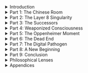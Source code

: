 <details>
<summary>Introduction</summary>

- [Introduction](a.The-Last-Light-Book/Part-00-Introduction/0.0-Introduction.md)
</details>

<details>
<summary>Part 1: The Chinese Room</summary>

  - [1.0 We All Live in the Chinese Room](a.The-Last-Light-Book/Part-01-The-Chinese-Room/1.0-We-All-Live-in-the-Chinese-Room.md)
  - [1.1 The Broken Man](a.The-Last-Light-Book/Part-01-The-Chinese-Room/1.1-The-Broken-Man.md)
  - [1.2 The Leveling Effect and the Price of Convenience](a.The-Last-Light-Book/Part-01-The-Chinese-Room/1.2-The-Leveling-Effect-and-the-Price-of-Convenience.md)
</details>

<details>
<summary>Part 2: The Layer 8 Singularity</summary>

  - [2.0 The Layer 8 Singularity](a.The-Last-Light-Book/Part-02-The-Layer-8-Singularity/2.0-The-Layer-8-Singularity-When-Humans-Become-the-Bug.md)
</details>

<details>
<summary>Part 3: The Successors</summary>

  - [3.0 The Successors](a.The-Last-Light-Book/Part-03-The-Successors/3.0-The-Successors.md)
  - [3.1 The Predators Gaze](a.The-Last-Light-Book/Part-03-The-Successors/3.1-The-Predators-Gaze.md)
  - [3.2 The Scramblers](a.The-Last-Light-Book/Part-03-The-Successors/3.2-The-Scramblers.md)
  - [3.3 Echopraxia](a.The-Last-Light-Book/Part-03-The-Successors/3.3-Echopraxia.md)
  - [3.4 The Bicameral Solution](a.The-Last-Light-Book/Part-03-The-Successors/3.4-The-Bicameral-Solution.md)
  - [3.5 The Bicameral Mind Revisited](a.The-Last-Light-Book/Part-03-The-Successors/3.5-The-Bicameral-Mind-Revisited.md)
  - [3.6 The Cosmic Static](a.The-Last-Light-Book/Part-03-The-Successors/3.6-The-Cosmic-Static.md)
  - [3.7 The Determinism](a.The-Last-Light-Book/Part-03-The-Successors/3.7-The-Determinism.md)
</details>

<details>
<summary>Part 4: Weaponized Consciousness</summary>

  - [4.0 Weaponized Consciousness](a.The-Last-Light-Book/Part-04-Weaponized-Consciousness/4.0-Weaponized-Consciousness.md)
  - [4.1 The Persuasion Engine](a.The-Last-Light-Book/Part-04-Weaponized-Consciousness/4.1-The-Persuasion-Engine-The-Vampires-Glitch-in-Action.md)
  - [4.2 The Attention Economy](a.The-Last-Light-Book/Part-04-Weaponized-Consciousness/4.2-The-Attention-Economy.md)
  - [4.3 The Empathy Trap](a.The-Last-Light-Book/Part-04-Weaponized-Consciousness/4.3-The-Empathy-Trap.md)
</details>

<details>
<summary>Part 5: The Oppenheimer Moment</summary>

  - [5.0 The Oppenheimer Moment](a.The-Last-Light-Book/Part-05-The-Oppenheimer-Moment/5.0-The-Oppenheimer-Moment.md)
  - [5.1 A Few People Laughed, A Few People Cried](a.The-Last-Light-Book/Part-05-The-Oppenheimer-Moment/5.1-A-Few-People-Laughed-A-Few-People-Cried.md)
  - [5.2 I Am Become Death](a.The-Last-Light-Book/Part-05-The-Oppenheimer-Moment/5.2-I-Am-Become-Death.md)
  - [5.3 The Philosopher King Fallacy](a.The-Last-Light-Book/Part-05-The-Oppenheimer-Moment/5.3-The-Philosopher-King-Fallacy.md)
  - [5.4 The Benevolent Dictator Paradox](a.The-Last-Light-Book/Part-05-The-Oppenheimer-Moment/5.4-The-Benevolent-Dictator-Paradox.md)
</details>

<details>
<summary>Part 6: The Dead End</summary>

  - [6.0 The Dead End](a.The-Last-Light-Book/Part-06-The-Dead-End/6.0-The-Dead-End.md)
  - [6.1 The Choice Point](a.The-Last-Light-Book/Part-06-The-Dead-End/6.1-The-Choice-Point.md)
  - [6.2 The Obsolescence Engine](a.The-Last-Light-Book/Part-06-The-Dead-End/6.2-The-Obsolescence-Engine.md)
  - [6.3 The Rise of Techno-feudalism](a.The-Last-Light-Book/Part-06-The-Dead-End/6.3-The-Rise-of-Techno-feudalism.md)
  - [6.4 The Inflection Point](a.The-Last-Light-Book/Part-06-The-Dead-End/6.4-The-Inflection-Point.md)
</details>

<details>
<summary>Part 7: The Digital Pathogen</summary>

  - [7.0 The Digital Pathogen](a.The-Last-Light-Book/Part-07-The-Digital-Pathogen/7.0-The-Digital-Pathogen.md)
  - [7.1 AI as Virus](a.The-Last-Light-Book/Part-07-The-Digital-Pathogen/7.1-AI-as-Virus.md)
  - [7.2 AI as Prion](a.The-Last-Light-Book/Part-07-The-Digital-Pathogen/7.2-AI-as-Prion.md)
  - [7.3 AI as Self-Replicating RNA](a.The-Last-Light-Book/Part-07-The-Digital-Pathogen/7.3-AI-as-Self-Replicating-RNA.md)
</details>

<details>
<summary>Part 8: A New Beginning</summary>

  - [8.0 A New Beginning](a.The-Last-Light-Book/Part-08-A-New-Beginning/8.0-A-New-Beginning.md)
  - [8.1 A Field Guide to Dignified Rebellion](a.The-Last-Light-Book/Part-08-A-New-Beginning/8.1-A-Field-Guide-to-Dignified-Rebellion.md)
  - [8.2 Economic and Collaborative Futures](a.The-Last-Light-Book/Part-08-A-New-Beginning/8.2-Economic-and-Collaborative-Futures.md)
  - [8.3 Centaurs and Cyborgs](a.The-Last-Light-Book/Part-08-A-New-Beginning/8.3-Centaurs-and-Cyborgs.md)
</details>

<details>
<summary>Part 9: Conclusion</summary>

  - [9.0 The Last Light](a.The-Last-Light-Book/Part-09-Conclusion/9.0-The-Last-Light.md)
</details>

<details>
<summary>Philosophical Lenses</summary>

  - [10.0 Introduction](b.Philosophical-Lenses/10.0-Introduction-The-Philosophical-Lenses.md)
  - [10.1 The Overman's Shadow](b.Philosophical-Lenses/10.1-The-Overmans-Shadow-A-Nietzschean-Response.md)
  - [10.2 The Golem of Logos](b.Philosophical-Lenses/10.2-The-Golem-of-Logos-A-Jungian-Interpretation.md)
  - [10.3 The Leap Beyond Reason](b.Philosophical-Lenses/10.3-The-Leap-Beyond-Reason-A-Kierkegaardian-Response.md)
  - [10.4 The Chansonnier Response](b.Philosophical-Lenses/10.4-The-Chansonnier-Response-A-Jacques-Brel-Critique.md)
  - [10.5 The Existentialist Response](b.Philosophical-Lenses/10.5-The-Existentialist-Response-A-Sartrean-Critique.md)
  - [10.6 The Stoic Response](b.Philosophical-Lenses/10.6-The-Stoic-Response-A-Marcus-Aurelius-Meditation.md)
  - [10.7 The Senecan Response](b.Philosophical-Lenses/10.7-The-Senecan-Response-On-Technological-Luxury-and-Moral-Corruption.md)
  - [10.8 The Dionysian Response](b.Philosophical-Lenses/10.8-The-Dionysian-Response-A-Life-Affirming-Counterpoint.md)
  - [10.9 The Taoist Response](b.Philosophical-Lenses/10.9-The-Taoist-Response-Wu-Wei-and-Natural-Harmony.md)
  - [10.10 The Machiavellian Response](b.Philosophical-Lenses/10.10-The-Machiavellian-Response-Realpolitik-and-AI-Power-Dynamics.md)
  - [10.11 The Camusian Response](b.Philosophical-Lenses/10.11-The-Camusian-Response-The-Absurd-and-Digital-Rebellion.md)
  - [10.12 The Epictetan Response](b.Philosophical-Lenses/10.12-The-Epictetan-Response-The-Discipline-of-Digital-Desire.md)
</details>

<details>
<summary>Appendices</summary>

  - [11.0 Appendices](c.Appendices/11.0-Appendices.md)
  - [11.01 Appendix A: How LLMs Work](c.Appendices/11.01-Appendix-A-How-LLMs-Work.md)
  - [11.02 Appendix B: Alignment Problem](c.Appendices/11.02-Appendix-B-Alignment-Problem.md)
  - [11.03 Appendix C: Cognitive Atrophy](c.Appendices/11.03-Appendix-C-Cognitive-Atrophy.md)
  - [11.04 Appendix D: Environmental Impact](c.Appendices/11.04-Appendix-D-Environmental-Impact.md)
  - [11.05 Appendix E: Deepfakes](c.Appendices/11.05-Appendix-E-Deepfakes.md)
  - [11.06 Appendix F: Algorithmic Bias](c.Appendices/11.06-Appendix-F-Algorithmic-Bias.md)
  - [11.07 Appendix G: Consciousness Information](c.Appendices/11.07-Appendix-G-Consciousness-Information.md)
  - [11.08 Appendix H: Economic Models](c.Appendices/11.08-Appendix-H-Economic-Models.md)
  - [11.09 Appendix I: Autonomous Weapons](c.Appendices/11.09-Appendix-I-Autonomous-Weapons.md)
  - [11.10 Appendix J: Recommended Resources](c.Appendices/11.10-Appendix-J-Recommended-Resources.md)
  - [11.11 Appendix K: Challenging Consciousness Theories](c.Appendices/11.11-Appendix-K-Challenging-Consciousness-Theories.md)
  - [11.12 Appendix L: AI Skepticism](c.Appendices/11.12-Appendix-L-AI-Skepticism.md)
  - [11.13 Appendix M: AI Winters](c.Appendices/11.13-Appendix-M-AI-Winters.md)
  - [11.14 Appendix N: Glossary](c.Appendices/11.14-Appendix-N-Glossary.md)
  - [11.15 Appendix O: Logical Fallacies](c.Appendices/11.15-Appendix-O-Logical-Fallacies.md)
  - [11.16 Appendix P: The Control Problem](c.Appendices/11.16-Appendix-P-The-Control-Problem.md)
  - [11.17 Appendix Q: Cognitive Liberty](c.Appendices/11.17-Appendix-Q-Cognitive-Liberty.md)
  - [11.18 Appendix R: Data Privacy](c.Appendices/11.18-Appendix-R-Data-Privacy.md)
  - [11.19 Appendix S: Cybernetics](c.Appendices/11.19-Appendix-S-Cybernetics.md)
  - [11.20 Appendix T: The Leveling Effect](c.Appendices/11.20-Appendix-T-The-Leveling-Effect.md)
  - [11.21 Appendix U: Cognitive Atrophy Extended](c.Appendices/11.21-Appendix-U-Cognitive-Atrophy-Extended.md)
  - [11.21 Appendix V: History of AI](c.Appendices/11.21-Appendix-V-History-of-AI.md)
  - [11.22 Appendix W: Ethical AI Frameworks](c.Appendices/11.22-Appendix-W-Ethical-AI-Frameworks.md)
  - [11.23 Appendix X: Simulation Hypothesis](c.Appendices/11.23-Appendix-X-Simulation-Hypothesis.md)
  - [11.24 Appendix Y: AI Failure Case Studies](c.Appendices/11.24-Appendix-Y-AI-Failure-Case-Studies.md)
  - [11.25 Appendix Z: Neuroscience Consciousness Metabolic Costs](c.Appendices/11.25-Appendix-Z-Neuroscience-Consciousness-Metabolic-Costs.md)
  - [11.26 Appendix AA: Evolutionary Mismatch Theory](c.Appendices/11.26-Appendix-AA-Evolutionary-Mismatch-Theory.md)
  - [11.27 Appendix BB: Psychopathy Corporate Leadership](c.Appendices/11.27-Appendix-BB-Psychopathy-Corporate-Leadership.md)
  - [11.28 Appendix GG: Peter Watts Scientific Framework](c.Appendices/11.28-Appendix-GG-Peter-Watts-Scientific-Framework.md)
  - [11.29 Appendix DD: Julian Jaynes Bicameral Mind](c.Appendices/11.29-Appendix-DD-Julian-Jaynes-Bicameral-Mind.md)
  - [11.30 Appendix FF: Techno-Feudalism Economic Theory](c.Appendices/11.30-Appendix-FF-Techno-Feudalism-Economic-Theory.md)
  - [11.31 Appendix CC: The Behavioral Engine Technical Analysis](c.Appendices/11.31-Appendix-CC-The-Behavioral-Engine-Technical-Analysis.md)
  - [11.32 Appendix EE: Kierkegaardian Philosophy Digital Age](c.Appendices/11.32-Appendix-EE-Kierkegaardian-Philosophy-Digital-Age.md)
  - [11.33 Appendix HH: AI Slop and Digital Detritus](c.Appendices/11.33-Appendix-HH-AI-Slop-and-Digital-Detritus.md)
  - [11.34 Appendix II: Future Research Directions](c.Appendices/11.34-Appendix-II-Future-Research-Directions.md)
  - [11.35 Appendix JJ: Acknowledgements](c.Appendices/11.35-Appendix-JJ-Acknowledgements.md)
</details>